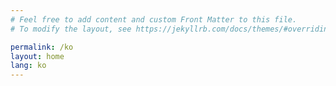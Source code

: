 ```yaml
---
# Feel free to add content and custom Front Matter to this file.
# To modify the layout, see https://jekyllrb.com/docs/themes/#overriding-theme-defaults

permalink: /ko
layout: home
lang: ko
---
```

